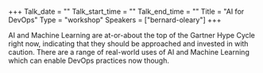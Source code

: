 +++
Talk_date = ""
Talk_start_time = ""
Talk_end_time = ""
Title = "AI for DevOps"
Type = "workshop"
Speakers = ["bernard-oleary"]
+++

AI and Machine Learning are at-or-about the top of the Gartner Hype Cycle right now, indicating that they should be approached and invested in with caution. There are a range of real-world uses of AI and Machine Learning which can enable DevOps practices now though.
